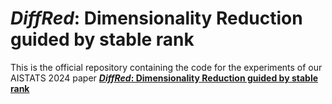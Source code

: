 # <i>DiffRed</i>: Dimensionality Reduction guided by stable rank

This is the official repository containing the code for the experiments of our AISTATS 2024 paper [<b><i>DiffRed</i>: Dimensionality Reduction guided by stable rank</b>](https://arxiv.org/abs/2403.05882)


